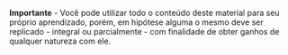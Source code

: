 **Importante** - Você pode utilizar todo o conteúdo deste material para seu próprio aprendizado, porém, em hipótese alguma o mesmo deve ser replicado - integral ou parcialmente - com finalidade de obter ganhos de qualquer natureza com ele.
